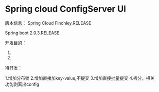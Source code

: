 # Spring cloud ConfigServer UI

版本信息：
Spring Cloud Finchley.RELEASE

Spring boot 2.0.3.RELEASE

开发目的：

1.
2.


待开发：

1.增加分布锁
2.增加直接加key-value,不提交
3.增加直接批量提交
4.拆分，相关功能剥离出config